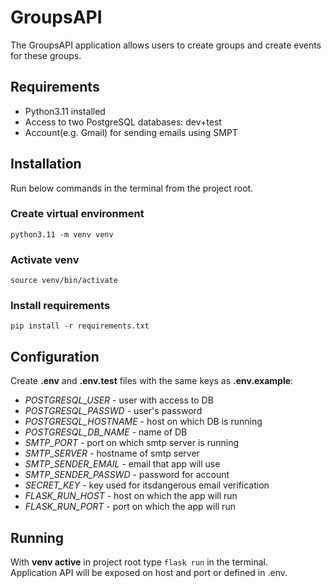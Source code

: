 # GroupsAPI

The GroupsAPI application allows users to create groups and create events for these groups.

## Requirements

- Python3.11 installed
- Access to two PostgreSQL databases: dev+test
- Account(e.g. Gmail) for sending emails using SMPT

## Installation

Run below commands in the terminal from the project root.

### Create virtual environment  
`python3.11 -m venv venv`  
### Activate venv  
`source venv/bin/activate`  
### Install requirements
`pip install -r requirements.txt`

## Configuration

Create **.env** and **.env.test** files with the same keys as **.env.example**:
- *POSTGRESQL_USER* - user with access to DB
- *POSTGRESQL_PASSWD* - user's password
- *POSTGRESQL_HOSTNAME* - host on which DB is running
- *POSTGRESQL_DB_NAME* - name of DB
- *SMTP_PORT* - port on which smtp server is running
- *SMTP_SERVER* - hostname of smtp server
- *SMTP_SENDER_EMAIL* - email that app will use
- *SMTP_SENDER_PASSWD* - password for account
- *SECRET_KEY* - key used for itsdangerous email verification
- *FLASK_RUN_HOST* - host on which the app will run
- *FLASK_RUN_PORT* - port on which the app will run


## Running

With **venv active** in project root type `flask run` in the terminal.  
Application API will be exposed on host and port or defined in .env.